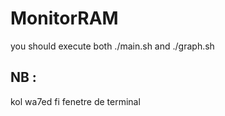 # MonitorRAM
you should execute both ./main.sh and ./graph.sh
## NB :
  kol wa7ed fi fenetre de terminal
